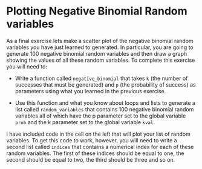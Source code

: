 # Plotting Negative Binomial Random variables

As a final exercise lets make a scatter plot of the negative binomial random variables you have just learned to generated.  In particular, you are going to generate 100 negative binomial random variables and then draw a graph showing the values of all these random variables. To complete this exercise you will need to:  

- Write a function called `negative_binomial` that takes `k` (the number of successes that must be generated) and  `p` (the probability of success) as parameters using what you learned in the previous exercise.

- Use this function and what you know about loops and lists  to generate a list called `random_variables` that contains 100 negative binomial random variables all of which have the p parameter set to the global variable `prob` and the k parameter set to the global variable `kval`.

I have included code in the cell on the left that will plot your list of random variables.  To get this code to work, however, you will need to write a second list called `indices` that contains a numerical index for each of these random variables.  The first of these indices should be equal to one, the second should be equal to two, the third should be three and so on.   
